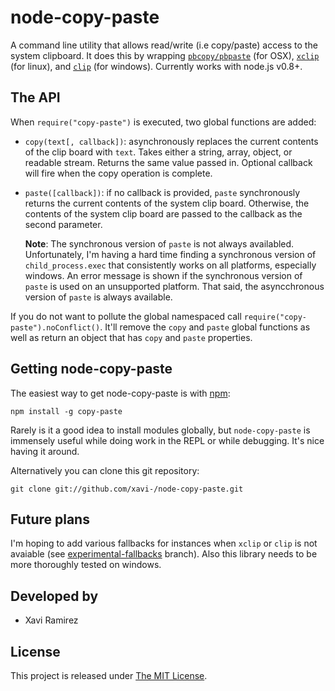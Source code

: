 # node-copy-paste

A command line utility that allows read/write (i.e copy/paste) access to the system clipboard.  It does this by wrapping [`pbcopy/pbpaste`](https://developer.apple.com/library/mac/#documentation/Darwin/Reference/Manpages/man1/pbcopy.1.html) (for OSX), [`xclip`](http://www.cyberciti.biz/faq/xclip-linux-insert-files-command-output-intoclipboard/) (for linux), and [`clip`](http://www.labnol.org/software/tutorials/copy-dos-command-line-output-clipboard-clip-exe/2506/) (for windows). Currently works with node.js v0.8+.

## The API

When `require("copy-paste")` is executed, two global functions are added:

- `copy(text[, callback])`: asynchronously replaces the current contents of the clip board with `text`.  Takes either a string, array, object, or readable stream.  Returns the same value passed in. Optional callback will fire when the copy operation is complete.
- `paste([callback])`: if no callback is provided, `paste` synchronously returns the current contents of the system clip board.  Otherwise, the contents of the system clip board are passed to the callback as the second parameter.

	**Note**: The synchronous version of `paste` is not always availabled.  Unfortunately, I'm having a hard time finding a synchronous version of `child_process.exec` that consistently works on all platforms, especially windows.  An error message is shown if the synchronous version of `paste` is used on an unsupported platform.  That said, the asyncchronous version of `paste` is always available.

If you do not want to pollute the global namespaced call `require("copy-paste").noConflict()`.  It'll remove the `copy` and `paste` global functions as well as return an object that has `copy` and `paste` properties.

## Getting node-copy-paste

The easiest way to get node-copy-paste is with [npm](http://npmjs.org/):

	npm install -g copy-paste

Rarely is it a good idea to install modules globally, but `node-copy-paste` is immensely useful while doing work in the REPL or while debugging.  It's nice having it around.

Alternatively you can clone this git repository:

	git clone git://github.com/xavi-/node-copy-paste.git

## Future plans

I'm hoping to add various fallbacks for instances when `xclip` or `clip` is not avaiable (see [experimental-fallbacks](https://github.com/xavi-/node-copy-paste/tree/experimental-fallbacks/platform) branch).  Also this library needs to be more thoroughly tested on windows.

## Developed by
* Xavi Ramirez

## License
This project is released under [The MIT License](http://www.opensource.org/licenses/mit-license.php).
